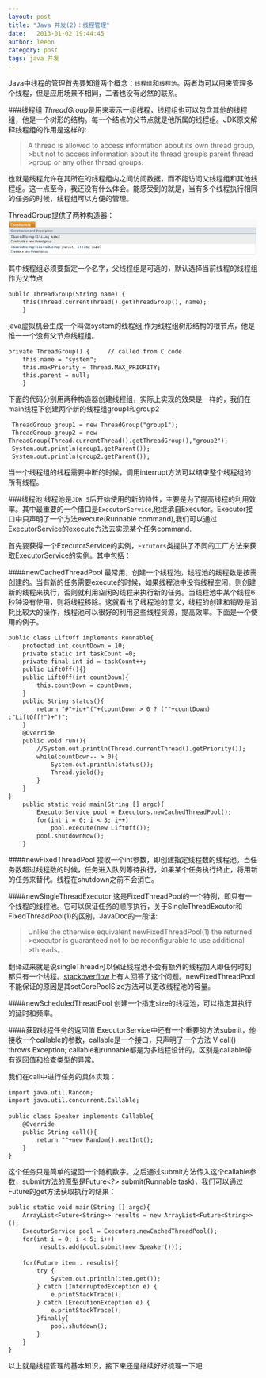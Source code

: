 ```yaml
---
layout: post
title: "Java 并发(2)：线程管理"
date:   2013-01-02 19:44:45
author: leeon
category: post
tags: java 并发
---
```

Java中线程的管理首先要知道两个概念：`线程组`和`线程池`。两者均可以用来管理多个线程，但是应用场景不相同，二者也没有必然的联系。
<!-- break -->
###线程组
*ThreadGroup*是用来表示一组线程，线程组也可以包含其他的线程组，他是一个树形的结构。每一个结点的父节点就是他所属的线程组。JDK原文解释线程组的作用是这样的:

>A thread is allowed to access information about its own thread group, >but not to access information about its thread group’s parent thread >group or any other thread groups. 

也就是线程允许在其所在的线程组内之间访问数据，而不能访问父线程组和其他线程组。这一点至今，我还没有什么体会。能感受到的就是，当有多个线程执行相同的任务的时候，线程组可以方便的管理。

ThreadGroup提供了两种构造器：
![](/assets/images/pages/java-concurrency-2.png)

其中线程组必须要指定一个名字，父线程组是可选的，默认选择当前线程的线程组作为父节点
    
    public ThreadGroup(String name) {
        this(Thread.currentThread().getThreadGroup(), name);
        }
java虚拟机会生成一个叫做system的线程组,作为线程组树形结构的根节点，他是惟一一个没有父节点线程组。

    private ThreadGroup() {     // called from C code
        this.name = "system";
        this.maxPriority = Thread.MAX_PRIORITY;
        this.parent = null;
        }
下面的代码分别用两种构造器创建线程组，实际上实现的效果是一样的，我们在main线程下创建两个新的线程组group1和group2

     ThreadGroup group1 = new ThreadGroup("group1");
     ThreadGroup group2 = new   ThreadGroup(Thread.currentThread().getThreadGroup(),"group2");
     System.out.println(group1.getParent());
     System.out.println(group2.getParent());
当一个线程组的线程需要中断的时候，调用interrupt方法可以结束整个线程组的所有线程。

###线程池
线程池是`JDK 5`后开始使用的新的特性，主要是为了提高线程的利用效率。其中最重要的一个借口是`ExecutorService`,他继承自Executor。Executor接口中只声明了一个方法execute(Runnable command),我们可以通过ExecutorService的execute方法去实现某个任务command.

首先要获得一个ExecutorService的实例，`Excutors`类提供了不同的工厂方法来获取ExecutorService的实例。其中包括：

####newCachedThreadPool
最常用，创建一个线程池，线程池的线程数是按需创建的。当有新的任务需要execute的时候，如果线程池中没有线程空闲，则创建新的线程来执行，否则就利用空闲的线程来执行新的任务。当线程池中某个线程6秒钟没有使用，则将线程移除。这就看出了线程池的意义，线程的创建和销毁是消耗比较大的操作，线程池可以很好的利用这些线程资源，提高效率。下面是一个使用的例子。

    
    public class LiftOff implements Runnable{
        protected int countDown = 10;
        private static int taskCount =0;
        private final int id = taskCount++;
        public LiftOff(){}
        public LiftOff(int countDown){
            this.countDown = countDown;
        }
        public String status(){ 
            return "#"+id+"("+(countDown > 0 ? (""+countDown) :"LiftOff!")+")";
        }
        @Override
        public void run(){
            //System.out.println(Thread.currentThread().getPriority());
            while(countDown-- > 0){
                System.out.println(status());
                Thread.yield();
            }
        }
    }
        public static void main(String [] argc){
            ExecutorService pool = Executors.newCachedThreadPool();
            for(int i = 0; i < 3; i++)
                pool.execute(new LiftOff());
            pool.shutdownNow();
        }
####newFixedThreadPool
接收一个int参数，即创建指定线程数的线程池。当任务数超过线程数的时候，任务进入队列等待执行，如果某个任务执行终止，将用新的任务来替代。线程在shutdown之前不会消亡。

####newSingleThreadExecutor
这是FixedThreadPool的一个特例，即只有一个线程的线程池。它可以保证任务的顺序执行，关于SingleThreadExcutor和FixedThreadPool(1)的区别，JavaDoc的一段话:
>Unlike the otherwise equivalent newFixedThreadPool(1) the returned >executor is guaranteed not to be reconfigurable to use additional >threads。

翻译过来就是说singleThread可以保证线程池不会有额外的线程加入即任何时刻都只有一个线程。[stackoverflow](http://stackoverflow.com/questions/3911100/any-difference-among-executors-newsinglethreadexecutor-and-executors-newfixedt)上有人回答了这个问题。newFixedThreadPool不能保证的原因是其setCorePoolSize方法可以更改线程池的容量。

####newScheduledThreadPool
创建一个指定size的线程池，可以指定其执行的延时和频率。

####获取线程任务的返回值
ExecutorService中还有一个重要的方法submit，他接收一个callable的参数，callable是一个接口，只声明了一个方法 V call() throws Exception; callable和runnable都是为多线程设计的，区别是callable带有返回值和检查类型的异常。

我们在call中进行任务的具体实现：

    import java.util.Random;
    import java.util.concurrent.Callable;
 
    public class Speaker implements Callable{
        @Override
        public String call(){
            return ""+new Random().nextInt();
        }
    }
这个任务只是简单的返回一个随机数字。之后通过submit方法传入这个callable参数，submit方法的原型是Future<?> submit(Runnable task)，我们可以通过Future的get方法获取执行的结果：

    public static void main(String [] argc){
        ArrayList<Future<String>> results = new ArrayList<Future<String>>();
        ExecutorService pool = Executors.newCachedThreadPool();
        for(int i = 0; i < 5; i++)
             results.add(pool.submit(new Speaker()));
 
        for(Future item : results){
            try {
                System.out.println(item.get());
            } catch (InterruptedException e) {
                e.printStackTrace();
            } catch (ExecutionException e) {
                e.printStackTrace();
            }finally{
                pool.shutdown();
            }
        }
    }
以上就是线程管理的基本知识，接下来还是继续好好梳理一下吧.